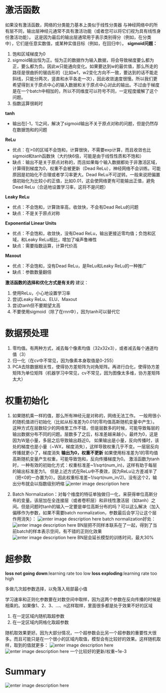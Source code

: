 # 激活函数

如果没有激活函数，网络的分类能力基本上类似于线性分类器
与神经网络中的所有层不同，输出层神经元通常不具有激活功能（或者您可以将它们视为具有线性身份激活功能）。 这是因为最后的输出层通常用于表示类别得分（例如，在分类中），它们是任意实数值，或某种实值目标（例如，在回归中）。
**sigmoid问题：**
1. 饱和区域梯度为0
2. sigmoid输出恒为正。恒为正的数据作为输入数据，将会导致梯度要么都为正，要么都为负。因此w只能通向变化。如果要达到w的最优值，那么所走的路径是很曲折的锯齿形的（比如w1，w2变化方向不一致，要达到的话不能走斜线，只能分两次，竖直和水平各走一次），因此收敛速度很慢。所以我们更希望得到关于原点中心的输入数据和关于原点中心对此的输出。不过由于梯度是在一个batch中相加的，所以不同维度可以符号不同，一定程度缓解了这个问题。
3. 指数运算很耗时

**tanh**
- 输出在[-1，1]之间，解决了sigmoid输出不关于原点对称的问题，但是仍然存在数据饱和的问题

**ReLu**
- 优点：在>0的区域不会饱和，计算很快，不需要exp计算，而且收敛也比sigmoid和tanh函数快（大约快6倍，可能是由于线性性质和不饱和）
- 缺点：输出不是关于原点对称的，而且如果每个输入数据都处于非激活区域，计算得到梯度为0，权重不会被更新（Dead ReLu），神经网络不会训练。可能原因是初始化不合理或者学习率更大。Dead ReLu不可逆转。一般来说把偏置值初始化为比较小的正值，比如0.01，这会使网络更有可能输出正值，避免Dead ReLu（合适地设置学习率，这将不是问题）

**Leaky ReLu**
- 优点：不会饱和，计算效率高，收敛快，不会有Dead ReLu的问题
- 缺点：不是关于原点对称

**Exponential Linear Units**
- 优点：不会饱和，收敛快，没有Dead ReLu，输出更接近零均值；负饱和区域，和Leaky ReLu相比，增加了噪声鲁棒性
- 缺点：需要指数运算，计算代价高

**Maxout**
- 优点：不会饱和，没有Dead ReLu，是ReLu和Leaky ReLu的一种推广
- 缺点：参数数量翻倍

**激活函数的选择和优化方式是有关的**
建议：
1. 使用ReLu，小心地设置学习率
2. 尝试Leaky ReLu、ELU、Maxout
3. 尝试tanh但不要期望太高
4. 不要使用sigmoid（除了在rnn中），因为tanh可以替代它

# 数据预处理

1. 零均值。有两种方式，减去每个像素均值（32x32x3），或者减去每个通道均值（3）
2. 归一化（在cv中不常见，因为像素本身取值是0-255）
3. PCA去除数据相关性，使得协方差矩阵为对角矩阵。再进行白化，使得协方差矩阵为单位矩阵（机器学习中常见，cv不常见，因为图像太多维，协方差矩阵太大）

# 权重初始化

1. 如果随机乘一样的值，那么所有神经元是对称的，网络无法工作。
一般用很小的随机值进行初始化（比如从标准差为0.01的零均值高斯随机变量中产生）。这种方式在层数较少的网络里工作不错，但是层数多的时候，可能导致每层的输出数据分布不同的问题。层数多了之后，标准差越来越小，最终为0，这是因为W是小量，多层之后导致输出趋近0。
如果输出是小量，反向传播时，该处的梯度也是小量（~WX，梯度消失），这样导致权重几乎不变。一层层反向传播就更小了，梯度消失
**输出为0，权重不更新**
如果使用标准差为1的零均值高斯随机变量产生权重，可能导致饱和，反向传播梯度为0。
激活函数为tanh时，一种有效的初始化方式：权重标准差~1/sqrt(num_in)，这样有助于每层的输出标准差为1。
但是上述方式在ReLu中不奏效，因为ReLu让方差减半了（把<0的一办置为0）。因此权重标准差~1/sqrt(num_in/2)。没有这个2，输出分布就会以指数级别坍缩
![enter image description here](https://lh3.googleusercontent.com/j4Ngs2Lv2ImtbPviBbPtCUk0pah-ZGMSnDmyJQduHdRhEACnWJfWb2LzO9-6mCkNRh3PQaTgBMhF)

2. Batch Normalization：对每个维度的特征单独做归一化，来获得单位高斯分布的变量。该层加在全连接层（或者卷积层）和非线性激活层（如tanh）之间。但是问题时tanh的输入一定要是单位高斯分布的吗？可以这么解决（加入偏移作为参数，如果不需要batch normalization，参数最后会学习让这个层作用消失）：
![enter image description here](https://lh3.googleusercontent.com/rmswx2YOnu-Gfcgl_GY0VdN_v0tWX16Yaj7h3VIhZn9R-eOGeAM9gOhN2RNd6ggnc1XaQik94_dR)
batch normalization好处：
![enter image description here](https://lh3.googleusercontent.com/nJ0f4digtFYPbUnKOPP3LVt5wBVYidRofzIty8rDNs4jpthgmxfpO56OBLA4Oxac8MUrVDnxkk4m)
BN层把不同样本联系在了一起，得到了当前batch的样本表示空间，有不错的正则化效果
![enter image description here](https://lh3.googleusercontent.com/R8Kb-BIB66RE9mWGFzX10b3aIBJhmG2BPt1HDpJR1AhQlfg21weq946LkMkWEQM7TyIh_vtODHpW)
BN层会延长模型的训练时间，最大30%

# 超参数
**loss not going down**:learning rate too low
**loss exploding**:learning rate too high

多做几次超参数选择，以免落入局部最小值

学习速率和正则化参数要在对数空间中取样，因为这两个参数在反向传播的时候是相乘的。如果像1、2、3、...、n这样取样，里面很多都是处于效果不好的区域
1. 在一定区域内随机取超参数
2. 在一定区域内网格化取超参数

随机取效果更好。因为大部分情况，一个超参数会比另一个超参数的重要性大很多。而且可能只是在一个很小的区域内取值，模型会有比较好的效果。这样随机取样，取到的值就更多：
![enter image description here](https://lh3.googleusercontent.com/7uWQEn4R44GHoYClTG1emTsfDDig7-nvebcwROzCrrPoAs7JMEY-jRHgnK3ZIJwEMVVGC7unyOOU)
![enter image description here](https://lh3.googleusercontent.com/ffpCMzc_N0WFBw-m9bGgWXwIOIedHUKH0saZngfqMAcbbeXiNWsk1YJcWv52rGL336ROGuwnFjxg)
一个比较好的更新/权重~1e-3

# Summary

![enter image description here](https://lh3.googleusercontent.com/ruqXTdCdpZb76MmSh6yssI3AXOGkWrrlFVPLaf7HzIWRUXCaVRg5R-O1EIiPnFMChK3TTaQiOTm-)
<!--stackedit_data:
eyJoaXN0b3J5IjpbLTkyODUzODQ4NywyNzk0MjA0NjgsOTQ2Nz
cwODM1LDEyNzM4OTQ3NDEsMjA1MjM0NjkxOSw1MzE2MDI4ODIs
LTExNzkxMzUyMzksMTk2NDMwMTkzNCwtMTk1ODAwNzYwNSwxMj
k2Nzc1NjI2LDEyNzUxOTg5OTgsLTE2OTUzODUyNzQsLTE0NzU2
MDA4NDYsMjA2NzY3Nzc4NCwyMTUzNTI3MjYsLTE3MjE2NDE5Nz
EsLTE4MTI3NTQwNiwxODcyMzQxMTI0LDEwNjA1MjA5NzEsMjAw
Mzg5MzI3NF19
-->